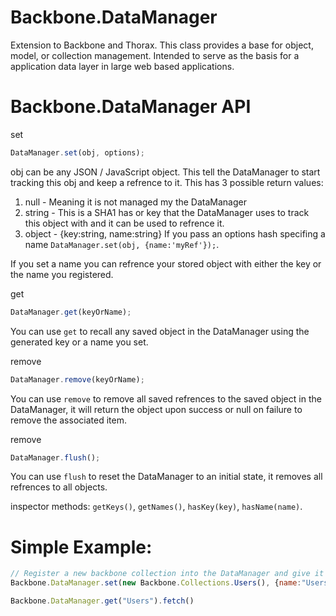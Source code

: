 Backbone.DataManager
================

Extension to Backbone and Thorax. This class provides a base for object, model, or collection management. Intended to serve as the basis for a application data layer in large web based applications.


Backbone.DataManager API
================

set
```js
DataManager.set(obj, options);
```
obj can be any JSON / JavaScript object. This tell the DataManager to start tracking this obj and keep a refrence to it.
This has 3 possible return values:

1. null   - Meaning it is not managed my the DataManager
2. string - This is a SHA1 has or key that the DataManager uses to track this object with and it can be used to refrence it.
3. object - {key:string, name:string} If you pass an options hash specifing a name `DataManager.set(obj, {name:'myRef'});`. 

If you set a name you can refrence your stored object with either the key or the name you registered.

get
```js
DataManager.get(keyOrName);
```
You can use `get` to recall any saved object in the DataManager using the generated key or a name you set.

remove
```js
DataManager.remove(keyOrName);
```
You can use `remove` to remove all saved refrences to the saved object in the DataManager, it will return the object upon success or null on failure to remove the associated item.

remove
```js
DataManager.flush();
```
You can use `flush` to reset the DataManager to an initial state, it removes all refrences to all objects.

inspector methods: `getKeys()`, `getNames()`, `hasKey(key)`, `hasName(name)`.


Simple Example:
================
```js
// Register a new backbone collection into the DataManager and give it a name of "Users"
Backbone.DataManager.set(new Backbone.Collections.Users(), {name:"Users"});

Backbone.DataManager.get("Users").fetch()
```

